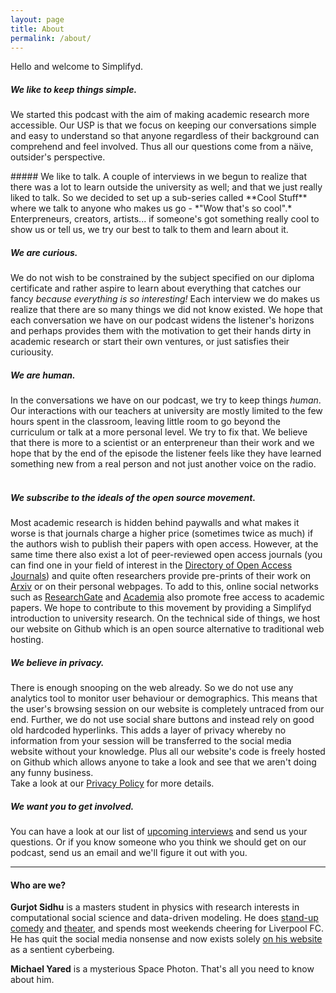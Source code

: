 ```yaml
---
layout: page
title: About
permalink: /about/
---
```


Hello and welcome to Simplifyd.

##### We like to keep things simple.
We started this podcast with the aim of making academic research more accessible. Our USP is that we focus on keeping our conversations simple and easy to understand so that anyone regardless of their background can comprehend and feel involved. Thus all our questions come from a näive, outsider's perspective. 

<span id="cool-stuff"> 
##### We like to talk.
A couple of interviews in we begun to realize that there was a lot to learn outside the university as well; and that we just really liked to talk. So we decided to set up a sub-series called **Cool Stuff** where we talk to anyone who makes us go - *"Wow that's so cool".* Enterpreneurs, creators, artists... if someone's got something really cool to show us or tell us, we try our best to talk to them and learn about it.

##### We are curious.
We do not wish to be constrained by the subject specified on our diploma certificate and rather aspire to learn about everything that catches our fancy *because everything is so interesting!* Each interview we do makes us realize that there are so many things we did not know existed. We hope that each conversation we have on our podcast widens the listener's horizons and perhaps provides them with the motivation to get their hands dirty in academic research or start their own ventures, or just satisfies their curiousity.

##### We are human.
In the conversations we have on our podcast, we try to keep things *human*. Our interactions with our teachers at university are mostly limited to the few hours spent in the classroom, leaving little room to go beyond the curriculum or talk at a more personal level. We try to fix that. We believe that there is more to a scientist or an enterpreneur than their work and we hope that by the end of the episode the listener feels like they have learned something new from a real person and not just another voice on the radio.  
‎
##### We subscribe to the ideals of the open source movement.
Most academic research is hidden behind paywalls and what makes it worse is that journals charge a higher price (sometimes twice as much) if the authors wish to publish their papers with open access. However, at the same time there also exist a lot of peer-reviewed open access journals (you can find one in your field of interest in the [Directory of Open Access Journals](https://doaj.org/)) and quite often researchers provide pre-prints of their work on [Arxiv](https://arxiv.org/) or on their personal webpages. To add to this, online social networks such as [ResearchGate](https://www.researchgate.net/) and [Academia](https://www.academia.edu/) also promote free access to academic papers. We hope to contribute to this movement by providing a Simplifyd introduction to university research.
On the technical side of things, we host our website on Github which is an open source alternative to traditional web hosting.

##### We believe in privacy.
There is enough snooping on the web already. So we do not use any analytics tool to monitor user behaviour or demographics. This means that the user's browsing session on our website is completely untraced from our end.
Further, we do not use social share buttons and instead rely on good old hardcoded hyperlinks. This adds a layer of privacy whereby no information from your session will be transferred to the social media website without your knowledge.
Plus all our website's code is freely hosted on Github which allows anyone to take a look and see that we aren't doing any funny business.  
Take a look at our [Privacy Policy](/privacy) for more details.

##### We want you to get involved.
You can have a look at our list of [upcoming interviews](/upcoming) and send us your questions. Or if you know someone who you think we should get on our podcast, send us an email and we'll figure it out with you.

-----------

#### Who are we?

**Gurjot Sidhu** is a masters student in physics with research interests in computational social science and data-driven modeling. He does [stand-up comedy](http://comedynights.ch/) and [theater](https://blueprintmasquerades.com/), and spends most weekends cheering for Liverpool FC. He has quit the social media nonsense and now exists solely [on his website](https://gsidhu.github.io) as a sentient cyberbeing.

**Michael Yared** is a mysterious Space Photon. That's all you need to know about him.
